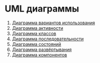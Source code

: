 # UML диаграммы
1. [Диаграмма вариантов использования](https://github.com/IvanMazur650503/ScholarshipCalculator/blob/master/Documents/system%20design/UseCase/FlowOfEvents.md)
2. [Диаграмма активности](https://github.com/IvanMazur650503/ScholarshipCalculator/blob/master/Documents/system%20design/Activity/ActivityDiagrams.md)
3. [Диаграмма классов](https://github.com/IvanMazur650503/ScholarshipCalculator/blob/master/Documents/system%20design/Class/ClassDiagram.md)
4. [Диаграмма последовательности]()
5. [Диаграмма состояний]()
6. [Диаграмма развёртывания](https://github.com/IvanMazur650503/ScholarshipCalculator/blob/master/Documents/system%20design/Deployment/DeploymentDiagram.md)
7. [Диаграмма компонентов]() 
